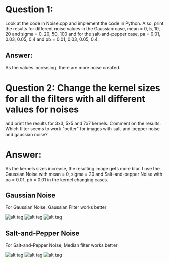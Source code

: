 # Question 1:
Look at the code in Noise.cpp and implement the code in Python. Also,
print the results for different noise values in the Gaussian case, mean =
0, 5, 10, 20 and sigma = 0, 20, 50, 100 and for the salt-and-pepper case,
pa = 0.01, 0.03, 0.05, 0.4 and pb = 0.01, 0.03, 0.05, 0.4.

## Answer:
As the values increasing, there are more noise created.

# Question 2: Change the kernel sizes for all the filters with all different values for noises
and print the results for 3x3, 5x5 and 7x7 kernels. Comment on the results.
Which filter seems to work "better" for images with salt-and-pepper noise
and gaussian noise?

# Answer:
As the kernels sizes increase, the resulting image gets more blur.
I use the Gaussian Noise with mean = 0, sigma = 20 and Salt-and-pepper Noise with pa = 0.01, pb = 0.01 in the kernel changing cases.

## Gaussian Noise
For Gaussian Noise, Gaussian Filter works better

![alt tag](https://raw.githubusercontent.com/WeiXinqiao/EC601_OpenCV_excercise/master/Excercise3/output%20mean%3D0%20sigma%3D20%20pa%3D0.01%20pb%20%3D%200.01/GN_GaussianFilter.png)
![alt tag](https://raw.githubusercontent.com/WeiXinqiao/EC601_OpenCV_excercise/master/Excercise3/output%205x5/GN_GaussianFilter.png)
![alt tag](https://raw.githubusercontent.com/WeiXinqiao/EC601_OpenCV_excercise/master/Excercise3/output%207x7/GN_GaussianFilter.png)

## Salt-and-Pepper Noise
For Salt-and-Pepper Noise, Median filter works better

![alt tag](https://raw.githubusercontent.com/WeiXinqiao/EC601_OpenCV_excercise/master/Excercise3/output%20mean%3D0%20sigma%3D20%20pa%3D0.01%20pb%20%3D%200.01/SP_MedianFilter.png)
![alt tag](https://raw.githubusercontent.com/WeiXinqiao/EC601_OpenCV_excercise/master/Excercise3/output%205x5/SP_MedianFilter.png)
![alt tag](https://raw.githubusercontent.com/WeiXinqiao/EC601_OpenCV_excercise/master/Excercise3/output%207x7/SP_MedianFilter.png)


